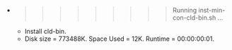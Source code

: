 * >>>>>>>>> Running inst-min-con-cld-bin.sh ...
  * Install cld-bin.
  * Disk size = 773488K. Space Used = 12K. Runtime = 00:00:00:01.
